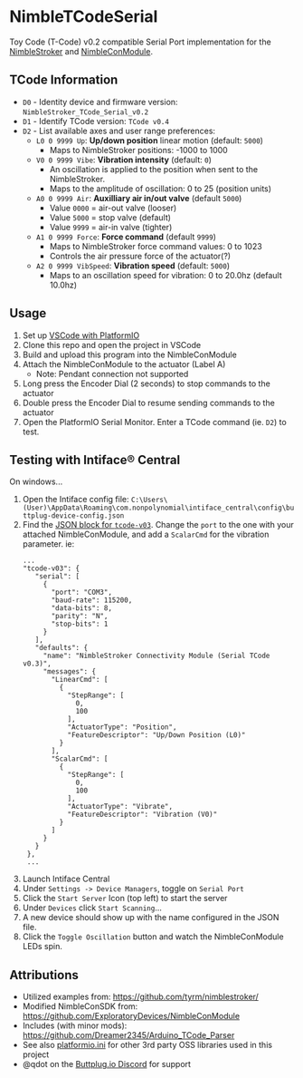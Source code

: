 # NimbleTCodeSerial

Toy Code (T-Code) v0.2 compatible Serial Port implementation for the [NimbleStroker](https://shop.exploratorydevices.com/) and [NimbleConModule](https://shop.exploratorydevices.com/product/connectivity-module-dev-kit/).

## TCode Information

- `D0` - Identity device and firmware version: `NimbleStroker_TCode_Serial_v0.2`
- `D1` - Identify TCode version: `TCode v0.4`
- `D2` - List available axes and user range preferences:
  - `L0 0 9999 Up`: **Up/down position** linear motion (default: `5000`)
    - Maps to NimbleStroker positions: -1000 to 1000
  - `V0 0 9999 Vibe`: **Vibration intensity** (default: `0`)
    - An oscillation is applied to the position when sent to the NimbleStroker.
    - Maps to the amplitude of oscillation: 0 to 25 (position units)
  - `A0 0 9999 Air`: **Auxilliary air in/out valve** (default `5000`)
    - Value `0000` = air-out valve (looser)
    - Value `5000` = stop valve (default)
    - Value `9999` = air-in valve (tighter)
  - `A1 0 9999 Force`: **Force command** (default `9999`)
    - Maps to NimbleStroker force command values: 0 to 1023
    - Controls the air pressure force of the actuator(?)
  - `A2 0 9999 VibSpeed`: **Vibration speed** (default: `5000`)
    - Maps to an oscillation speed for vibration: 0 to 20.0hz (default 10.0hz)

## Usage

1. Set up [VSCode with PlatformIO](https://randomnerdtutorials.com/vs-code-platformio-ide-esp32-esp8266-arduino/)
2. Clone this repo and open the project in VSCode
3. Build and upload this program into the NimbleConModule
4. Attach the NimbleConModule to the actuator (Label A)
   - Note: Pendant connection not supported
5. Long press the Encoder Dial (2 seconds) to stop commands to the actuator
6. Double press the Encoder Dial to resume sending commands to the actuator
7. Open the PlatformIO Serial Monitor. Enter a TCode command (ie. `D2`) to test.

## Testing with Intiface® Central

On windows...

1. Open the Intiface config file: `C:\Users\(User)\AppData\Roaming\com.nonpolynomial\intiface_central\config\buttplug-device-config.json`
2. Find the [JSON block for `tcode-v03`](https://github.com/buttplugio/buttplug/blob/9159c402d866161d55363aad23626df6c006e518/buttplug/buttplug-device-config/buttplug-device-config.json#L4183-L4208). Change the `port` to the one with your attached NimbleConModule, and add a `ScalarCmd` for the vibration parameter. ie:
   ```
   ...
   "tcode-v03": {
      "serial": [
        {
          "port": "COM3",
          "baud-rate": 115200,
          "data-bits": 8,
          "parity": "N",
          "stop-bits": 1
        }
      ],
      "defaults": {
        "name": "NimbleStroker Connectivity Module (Serial TCode v0.3)",
        "messages": {
          "LinearCmd": [
            {
              "StepRange": [
                0,
                100
              ],
              "ActuatorType": "Position",
              "FeatureDescriptor": "Up/Down Position (L0)"
            }
          ],
          "ScalarCmd": [
            {
              "StepRange": [
                0,
                100
              ],
              "ActuatorType": "Vibrate",
              "FeatureDescriptor": "Vibration (V0)"
            }
          ]
        }
      }
    },
    ...
    ```
3. Launch Intiface Central
4. Under `Settings -> Device Managers`, toggle on `Serial Port`
5. Click the `Start Server` Icon (top left) to start the server
6. Under `Devices` click `Start Scanning`...
7. A new device should show up with the name configured in the JSON file.
8. Click the `Toggle Oscillation` button and watch the NimbleConModule LEDs spin.

## Attributions

- Utilized examples from: <https://github.com/tyrm/nimblestroker/>
- Modified NimbleConSDK from: <https://github.com/ExploratoryDevices/NimbleConModule>
- Includes (with minor mods): https://github.com/Dreamer2345/Arduino_TCode_Parser
- See also [platformio.ini](./platformio.ini) for other 3rd party OSS libraries used in this project
- @qdot on the [Buttplug.io Discord](https://discord.gg/h28chsBD) for support
